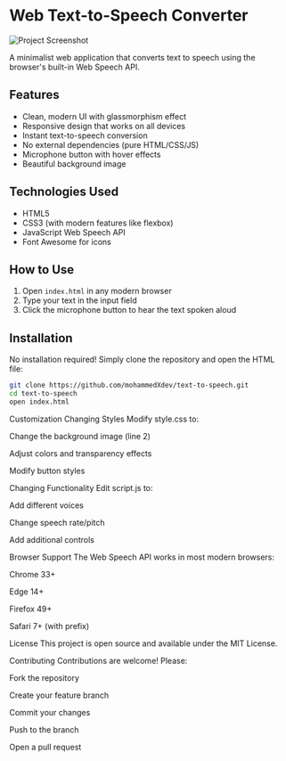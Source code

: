 # Web Text-to-Speech Converter

![Project Screenshot](https://i.pinimg.com/736x/db/02/a0/db02a00ad4d0778c90e43fcc806cf53e.jpg)

A minimalist web application that converts text to speech using the browser's built-in Web Speech API.

## Features

- Clean, modern UI with glassmorphism effect
- Responsive design that works on all devices
- Instant text-to-speech conversion
- No external dependencies (pure HTML/CSS/JS)
- Microphone button with hover effects
- Beautiful background image

## Technologies Used

- HTML5
- CSS3 (with modern features like flexbox)
- JavaScript Web Speech API
- Font Awesome for icons

## How to Use

1. Open `index.html` in any modern browser
2. Type your text in the input field
3. Click the microphone button to hear the text spoken aloud

## Installation

No installation required! Simply clone the repository and open the HTML file:

```bash
git clone https://github.com/mohammedXdev/text-to-speech.git
cd text-to-speech
open index.html
```
Customization
Changing Styles
Modify style.css to:

Change the background image (line 2)

Adjust colors and transparency effects

Modify button styles

Changing Functionality
Edit script.js to:

Add different voices

Change speech rate/pitch

Add additional controls

Browser Support
The Web Speech API works in most modern browsers:

Chrome 33+

Edge 14+

Firefox 49+

Safari 7+ (with prefix)

License
This project is open source and available under the MIT License.

Contributing
Contributions are welcome! Please:

Fork the repository

Create your feature branch

Commit your changes

Push to the branch

Open a pull request


